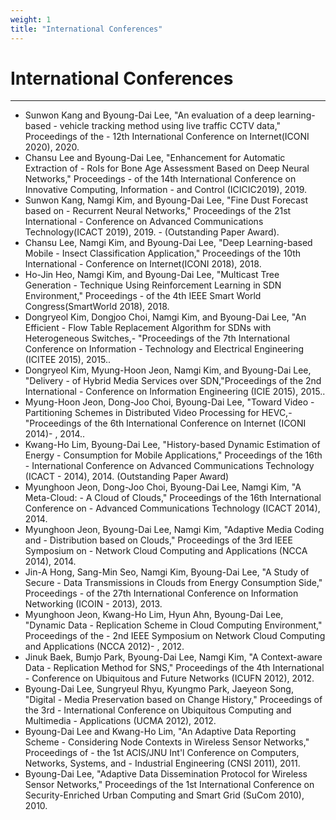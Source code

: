 ```yaml
---
weight: 1
title: "International Conferences"
---
```


# International Conferences
---

- Sunwon Kang and Byoung-Dai Lee, "An evaluation of a deep learning-based - vehicle tracking method using live traffic CCTV data," Proceedings of the - 12th International Conference on Internet(ICONI 2020), 2020.
- Chansu Lee and Byoung-Dai Lee, "Enhancement for Automatic Extraction of - RoIs for Bone Age Assessment Based on Deep Neural Networks," Proceedings - of the 14th International Conference on Innovative Computing, Information - and Control (ICICIC2019), 2019.
- Sunwon Kang, Namgi Kim, and Byoung-Dai Lee, "Fine Dust Forecast based on - Recurrent Neural Networks," Proceedings of the 21st International - Conference on Advanced Communications Technology(ICACT 2019), 2019. - (Outstanding Paper Award).
- Chansu Lee, Namgi Kim, and Byoung-Dai Lee, "Deep Learning-based Mobile - Insect Classification Application," Proceedings of the 10th International - Conference on Internet(ICONI 2018), 2018.
- Ho-Jin Heo, Namgi Kim, and Byoung-Dai Lee, "Multicast Tree Generation - Technique Using Reinforcement Learning in SDN Environment," Proceedings - of the 4th IEEE Smart World Congress(SmartWorld 2018), 2018.
- Dongryeol Kim, Dongjoo Choi, Namgi Kim, and Byoung-Dai Lee, "An Efficient - Flow Table Replacement Algorithm for SDNs with Heterogeneous Switches,- "Proceedings of the 7th International Conference on Information - Technology and Electrical Engineering (ICITEE 2015), 2015..
- Dongryeol Kim, Myung-Hoon Jeon, Namgi Kim, and Byoung-Dai Lee, "Delivery - of Hybrid Media Services over SDN,"Proceedings of the 2nd International - Conference on Information Engineering (ICIE 2015), 2015..
- Myung-Hoon Jeon, Dong-Joo Choi, Byoung-Dai Lee, "Toward Video - Partitioning Schemes in Distributed Video Processing for HEVC,- "Proceedings of the 6th International Conference on Internet (ICONI 2014)- , 2014..
- Kwang-Ho Lim, Byoung-Dai Lee, "History-based Dynamic Estimation of Energy - Consumption for Mobile Applications," Proceedings of the 16th - International Conference on Advanced Communications Technology (ICACT - 2014), 2014. (Outstanding Paper Award)
- Myunghoon Jeon, Dong-Joo Choi, Byoung-Dai Lee, Namgi Kim, "A Meta-Cloud: - A Cloud of Clouds," Proceedings of the 16th International Conference on - Advanced Communications Technology (ICACT 2014), 2014.
- Myunghoon Jeon, Byoung-Dai Lee, Namgi Kim, "Adaptive Media Coding and - Distribution based on Clouds," Proceedings of the 3rd IEEE Symposium on - Network Cloud Computing and Applications (NCCA 2014), 2014.
- Jin-A Hong, Sang-Min Seo, Namgi Kim, Byoung-Dai Lee, "A Study of Secure - Data Transmissions in Clouds from Energy Consumption Side," Proceedings - of the 27th International Conference on Information Networking (ICOIN - 2013), 2013.
- Myunghoon Jeon, Kwang-Ho Lim, Hyun Ahn, Byoung-Dai Lee, "Dynamic Data - Replication Scheme in Cloud Computing Environment," Proceedings of the - 2nd IEEE Symposium on Network Cloud Computing and Applications (NCCA 2012)- , 2012.
- Jinuk Baek, Bumjo Park, Byoung-Dai Lee, Namgi Kim, "A Context-aware Data - Replication Method for SNS," Proceedings of the 4th International - Conference on Ubiquitous and Future Networks (ICUFN 2012), 2012.
- Byoung-Dai Lee, Sungryeul Rhyu, Kyungmo Park, Jaeyeon Song, "Digital - Media Preservation based on Change History," Proceedings of the 3rd - International Conference on Ubiquitous Computing and Multimedia - Applications (UCMA 2012), 2012.
- Byoung-Dai Lee and Kwang-Ho Lim, "An Adaptive Data Reporting Scheme - Considering Node Contexts in Wireless Sensor Networks," Proceedings of - the 1st ACIS/JNU Int'l Conference on Computers, Networks, Systems, and - Industrial Engineering (CNSI 2011), 2011.
- Byoung-Dai Lee, "Adaptive Data Dissemination Protocol for Wireless Sensor Networks," Proceedings of the 1st International Conference on Security-Enriched Urban Computing and Smart Grid (SuCom 2010), 2010.
